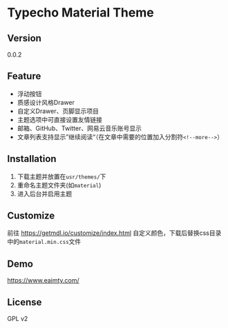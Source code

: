 # Typecho Material Theme

## Version
0.0.2

## Feature
- 浮动按钮
- 质感设计风格Drawer
- 自定义Drawer、页脚显示项目
- 主题选项中可直接设置友情链接
- 邮箱、GitHub、Twitter、网易云音乐账号显示
- 文章列表支持显示”继续阅读“（在文章中需要的位置加入分割符`<!--more-->`）

## Installation
1. 下载主题并放置在`usr/themes/`下
2. 重命名主题文件夹(如`material`)
3. 进入后台并启用主题

## Customize
前往 https://getmdl.io/customize/index.html 自定义颜色，下载后替换css目录中的`material.min.css`文件

## Demo
https://www.eaimty.com/

## License
GPL v2
